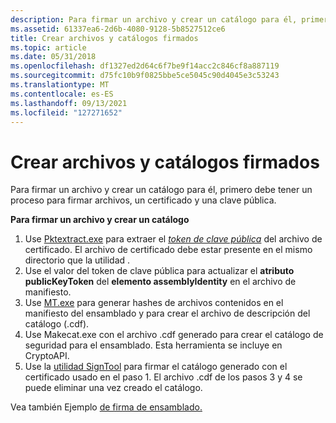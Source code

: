 ```yaml
---
description: Para firmar un archivo y crear un catálogo para él, primero debe tener un proceso para firmar archivos, un certificado y una clave pública.
ms.assetid: 61337ea6-2d6b-4080-9128-5b8527512ce6
title: Crear archivos y catálogos firmados
ms.topic: article
ms.date: 05/31/2018
ms.openlocfilehash: df1327ed2d64c6f7be9f14acc2c846cf8a887119
ms.sourcegitcommit: d75fc10b9f0825bbe5ce5045c90d4045e3c53243
ms.translationtype: MT
ms.contentlocale: es-ES
ms.lasthandoff: 09/13/2021
ms.locfileid: "127271652"
---
```

# <a name="creating-signed-files-and-catalogs"></a>Crear archivos y catálogos firmados

Para firmar un archivo y crear un catálogo para él, primero debe tener un proceso para firmar archivos, un certificado y una clave pública.

**Para firmar un archivo y crear un catálogo**

1.  Use [Pktextract.exe](pktextract-exe.md) para extraer el [*token de clave pública*](p-sbscs-gly.md) del archivo de certificado. El archivo de certificado debe estar presente en el mismo directorio que la utilidad .
2.  Use el valor del token de clave pública para actualizar el **atributo publicKeyToken** del **elemento assemblyIdentity** en el archivo de manifiesto.
3.  Use [MT.exe](mt-exe.md) para generar hashes de archivos contenidos en el manifiesto del ensamblado y para crear el archivo de descripción del catálogo (.cdf).
4.  Use Makecat.exe con el archivo .cdf generado para crear el catálogo de seguridad para el ensamblado. Esta herramienta se incluye en CryptoAPI.
5.  Use la [utilidad SignTool](/windows/desktop/SecCrypto/signtool) para firmar el catálogo generado con el certificado usado en el paso 1. El archivo .cdf de los pasos 3 y 4 se puede eliminar una vez creado el catálogo.

Vea también Ejemplo [de firma de ensamblado.](assembly-signing-example.md)

 

 
